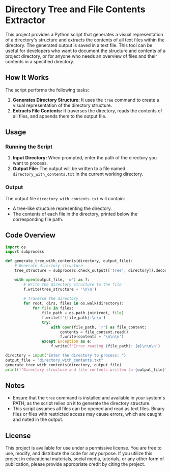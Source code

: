 # Directory Tree and File Contents Extractor

This project provides a Python script that generates a visual representation of a directory's structure and extracts the contents of all text files within the directory. The generated output is saved in a text file. This tool can be useful for developers who want to document the structure and contents of a project directory, or for anyone who needs an overview of files and their contents in a specified directory.

## How It Works

The script performs the following tasks:
1. **Generates Directory Structure:** It uses the `tree` command to create a visual representation of the directory structure.
2. **Extracts File Contents:** It traverses the directory, reads the contents of all files, and appends them to the output file.

## Usage

### Running the Script

1. **Input Directory:** When prompted, enter the path of the directory you want to process.
2. **Output File:** The output will be written to a file named `directory_with_contents.txt` in the current working directory.

### Output

The output file `directory_with_contents.txt` will contain:
- A tree-like structure representing the directory.
- The contents of each file in the directory, printed below the corresponding file path.

## Code Overview

```python
import os
import subprocess

def generate_tree_with_contents(directory, output_file):
    # Generate directory structure
    tree_structure = subprocess.check_output(['tree', directory]).decode('utf-8')

    with open(output_file, 'w') as f:
        # Write the directory structure to the file
        f.write(tree_structure + '\n\n')
        
        # Traverse the directory
        for root, dirs, files in os.walk(directory):
            for file in files:
                file_path = os.path.join(root, file)
                f.write(f'{file_path}:\n\n')
                try:
                    with open(file_path, 'r') as file_content:
                        contents = file_content.read()
                        f.write(contents + '\n\n\n')
                except Exception as e:
                    f.write(f'Error reading {file_path}: {e}\n\n\n')

directory = input("Enter the directory to process: ")
output_file = "directory_with_contents.txt"
generate_tree_with_contents(directory, output_file)
print(f"Directory structure and file contents written to {output_file}")
```

## Notes

- Ensure that the `tree` command is installed and available in your system's PATH, as the script relies on it to generate the directory structure.
- This script assumes all files can be opened and read as text files. Binary files or files with restricted access may cause errors, which are caught and noted in the output.

## License

This project is available for use under a permissive license. You are free to use, modify, and distribute the code for any purpose. If you utilize this project in educational materials, social media, tutorials, or any other form of publication, please provide appropriate credit by citing the project.